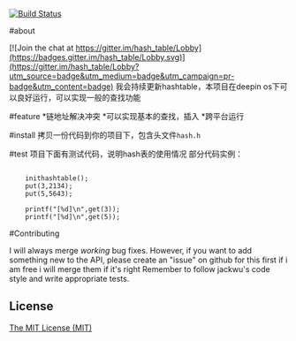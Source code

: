[![Build Status](https://travis-ci.org/wuli133144/hash_table.svg?branch=master)](https://travis-ci.org/wuli133144/hash_table.svg)

#about

[![Join the chat at https://gitter.im/hash_table/Lobby](https://badges.gitter.im/hash_table/Lobby.svg)](https://gitter.im/hash_table/Lobby?utm_source=badge&utm_medium=badge&utm_campaign=pr-badge&utm_content=badge)
我会持续更新hashtable，本项目在deepin os下可以良好运行，可以实现一般的查找功能

#feature
*链地址解决冲突
*可以实现基本的查找，插入
*跨平台运行

#install
拷贝一份代码到你的项目下，包含头文件```hash.h```

#test
项目下面有测试代码，说明hash表的使用情况
部分代码实例：
```
  
    inithashtable();
    put(3,2134);
    put(5,5643);

    printf("[%d]\n",get(3));
    printf("[%d]\n",get(5));
```

#Contributing

I will always merge *working* bug fixes. However, if you want to add something new to the API, please create an "issue" on github for this first  if i am free i will merge them if it's right
Remember to follow jackwu's code style and write appropriate tests.

## License
[The MIT License (MIT)](http://opensource.org/licenses/mit-license.php)

